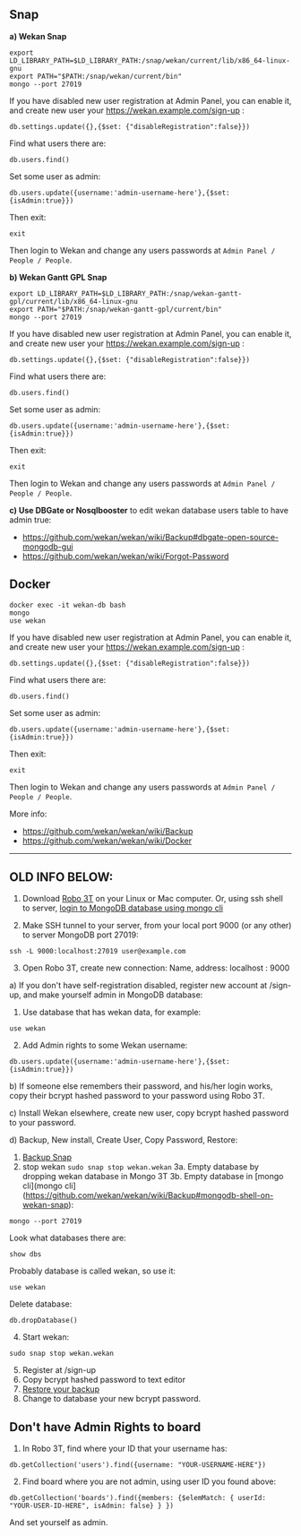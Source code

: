 ## Snap

**a) Wekan Snap**
```
export LD_LIBRARY_PATH=$LD_LIBRARY_PATH:/snap/wekan/current/lib/x86_64-linux-gnu
export PATH="$PATH:/snap/wekan/current/bin"
mongo --port 27019
```
If you have disabled new user registration at Admin Panel, you can enable it, and create new user your https://wekan.example.com/sign-up :
```
db.settings.update({},{$set: {"disableRegistration":false}})
```
Find what users there are:
```
db.users.find()
```
Set some user as admin:
```
db.users.update({username:'admin-username-here'},{$set:{isAdmin:true}})
```
Then exit:
```
exit
```
Then login to Wekan and change any users passwords at `Admin Panel / People / People`.

**b) Wekan Gantt GPL Snap**
```
export LD_LIBRARY_PATH=$LD_LIBRARY_PATH:/snap/wekan-gantt-gpl/current/lib/x86_64-linux-gnu
export PATH="$PATH:/snap/wekan-gantt-gpl/current/bin"
mongo --port 27019
```
If you have disabled new user registration at Admin Panel, you can enable it, and create new user your https://wekan.example.com/sign-up :
```
db.settings.update({},{$set: {"disableRegistration":false}})
```
Find what users there are:
```
db.users.find()
```
Set some user as admin:
```
db.users.update({username:'admin-username-here'},{$set:{isAdmin:true}})
```
Then exit:
```
exit
```

Then login to Wekan and change any users passwords at `Admin Panel / People / People`.

**c) Use DBGate or Nosqlbooster** to edit wekan database users table to have admin true:
- https://github.com/wekan/wekan/wiki/Backup#dbgate-open-source-mongodb-gui
- https://github.com/wekan/wekan/wiki/Forgot-Password

## Docker 

```
docker exec -it wekan-db bash
mongo
use wekan
```
If you have disabled new user registration at Admin Panel, you can enable it, and create new user your https://wekan.example.com/sign-up :
```
db.settings.update({},{$set: {"disableRegistration":false}})
```
Find what users there are:
```
db.users.find()
```
Set some user as admin:
```
db.users.update({username:'admin-username-here'},{$set:{isAdmin:true}})
```
Then exit:
```
exit
```
Then login to Wekan and change any users passwords at `Admin Panel / People / People`.

More info:
- https://github.com/wekan/wekan/wiki/Backup
- https://github.com/wekan/wekan/wiki/Docker

***


## OLD INFO BELOW:

1) Download [Robo 3T](https://robomongo.org) on your Linux or Mac computer. Or, using ssh shell to server, [login to MongoDB database using mongo cli](https://github.com/wekan/wekan/wiki/Backup#mongodb-shell-on-wekan-snap)

2) Make SSH tunnel to your server, from your local port 9000 (or any other) to server MongoDB port 27019:
```
ssh -L 9000:localhost:27019 user@example.com
```
3) Open Robo 3T, create new connection: Name, address: localhost : 9000 

a) If you don't have self-registration disabled, register new account at /sign-up, and make yourself admin in MongoDB database:

1) Use database that has wekan data, for example:
```
use wekan
```
2) Add Admin rights to some Wekan username:
```
db.users.update({username:'admin-username-here'},{$set:{isAdmin:true}})
```

b) If someone else remembers their password, and his/her login works, copy their bcrypt hashed password to your password using Robo 3T.

c) Install Wekan elsewhere, create new user, copy bcrypt hashed password to your password.

d) Backup, New install, Create User, Copy Password, Restore:

1. [Backup Snap](https://github.com/wekan/wekan-snap/wiki/Backup-and-restore)
2. stop wekan `sudo snap stop wekan.wekan`
3a. Empty database by dropping wekan database in Mongo 3T
3b. Empty database in [mongo cli](mongo cli](https://github.com/wekan/wekan/wiki/Backup#mongodb-shell-on-wekan-snap):
```
mongo --port 27019
```
Look what databases there are:
```
show dbs
```
Probably database is called wekan, so use it:
```
use wekan
```
Delete database:
```
db.dropDatabase()
```
4. Start wekan:
```
sudo snap stop wekan.wekan
```
5. Register at /sign-up
6. Copy bcrypt hashed password to text editor
7. [Restore your backup](https://github.com/wekan/wekan-snap/wiki/Backup-and-restore)
8. Change to database your new bcrypt password.

## Don't have Admin Rights to board

1. In Robo 3T, find where your ID that your username has:
```
db.getCollection('users').find({username: "YOUR-USERNAME-HERE"})
```
2. Find board where you are not admin, using user ID you found above:
```
db.getCollection('boards').find({members: {$elemMatch: { userId: "YOUR-USER-ID-HERE", isAdmin: false} } })
```
And set yourself as admin.